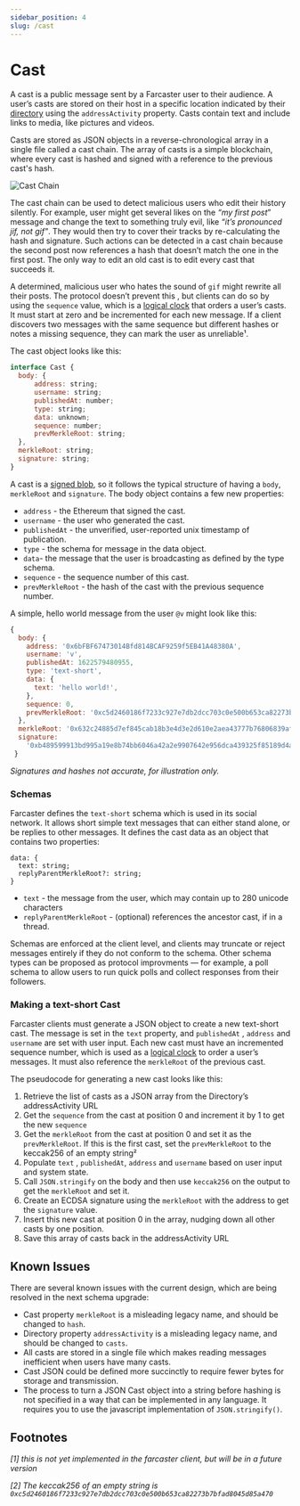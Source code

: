 ```yaml
---
sidebar_position: 4
slug: /cast
---
```


# Cast

A cast is a public message sent by a Farcaster user to their audience. A user’s casts are stored on their host in a specific location indicated by their [directory](https://www.notion.so/Host-84cc5cd6f4ea487e88b203b34fca3ae9) using the `addressActivity` property. Casts contain text and include links to media, like pictures and videos.  

Casts are stored as JSON objects in a reverse-chronological array in a single file called a cast chain. The array of casts is a simple blockchain, where every cast is hashed and signed with a reference to the previous cast's hash. 

![Cast Chain](/img/docs/cast-chain.png)

The cast chain can be used to detect malicious users who edit their history silently. For example, user might get several likes on the *“my first post*” message and change the text to something truly evil, like *“it’s pronounced jif, not gif"*. They would then try to cover their tracks by re-calculating the hash and signature. Such actions can be detected in a cast chain because the second post now references a hash that doesn’t match the one in the first post. The only way to edit an old cast is to edit every cast that succeeds it. 

A determined, malicious user who hates the sound of `gif` might rewrite all their posts. The protocol doesn’t prevent this , but clients can do so by using the `sequence` value, which is a [logical clock](https://en.wikipedia.org/wiki/Logical_clock) that orders a user’s casts. It must start at zero and be incremented for each new message. If a client discovers two messages with the same sequence but different hashes or notes a missing sequence, they can mark the user as unreliable¹.

The cast object looks like this: 

```javascript
interface Cast {
  body: {
	  address: string;
	  username: string;
	  publishedAt: number; 
	  type: string;
	  data: unknown;	
	  sequence: number;
	  prevMerkleRoot: string;
  },
  merkleRoot: string;
  signature: string;
}
```

A cast is a [signed blob](https://www.notion.so/Signed-Blob-d6f35b95dd4946e0a208441996612ce4), so it follows the typical structure of having a `body`, `merkleRoot` and `signature`.  The body object contains a few new properties: 

- `address` - the Ethereum that signed the cast.
- `username` -  the user who generated  the cast.
- `publishedAt` - the unverified, user-reported unix timestamp of publication.
- `type` - the schema for message in the data object.
- `data`- the message that the user is broadcasting as defined by the type schema.
- `sequence` - the sequence number of this cast.
- `prevMerkleRoot` - the hash of the cast with the previous sequence number.

A simple, hello world message from the user `@v` might look like this:

```javascript
{
  body: {
    address: '0x6bFBF67473014Bfd814BCAF9259f5EB41A48380A',
    username: 'v',
    publishedAt: 1622579480955,
    type: 'text-short',
    data: {
      text: 'hello world!',
    },
    sequence: 0,
    prevMerkleRoot: '0xc5d2460186f7233c927e7db2dcc703c0e500b653ca82273b7bfad8045d85a470',
  },
  merkleRoot: '0x632c24885d7ef845cab18b3e4d3e2d610e2aea43777b76806839af3b34c3ef58',
  signature:
    '0xb489599913bd995a19e8b74bb6046a42a2e9907642e956dca439325f85189d4a0f7cb06a1c9658a9fc2677b3f37dd6a7fde55f1cc9a759f9873a575731b9c2bc1c',
 }
```

*Signatures and hashes not accurate, for illustration only.*

### Schemas

Farcaster defines the `text-short` schema which is used in its social network. It allows short simple text messages that can either stand alone, or be replies to other messages.  It defines the cast data as an object that contains two properties: 

```tsx
data: {
  text: string;
  replyParentMerkleRoot?: string;
}
```

- `text` - the message from the user, which may contain up to 280 unicode characters
- `replyParentMerkleRoot` - (optional) references the ancestor cast, if in a thread.

Schemas are enforced at the client level, and clients may truncate or reject messages entirely if they do not conform to the schema. Other schema types can be proposed as protocol improvments — for example, a poll schema to allow users to run quick polls and collect responses from their followers. 

### Making a text-short Cast

Farcaster clients must generate a JSON object to create a new text-short cast. The message is set in the `text` property, and  `publishedAt` , `address` and `username` are set with user input. Each new cast must have an incremented sequence number, which is used as a [logical clock](https://en.wikipedia.org/wiki/Logical_clock) to order a user’s messages. It must also reference the `merkleRoot` of the previous cast. 

The pseudocode for generating a new cast looks like this:

1. Retrieve the list of casts as a JSON array from the Directory’s addressActivity URL
2. Get the `sequence` from the cast at position 0 and increment it by 1 to get the new `sequence`
3. Get the `merkleRoot` from the cast at position 0 and set it as the `prevMerkleRoot`. If this is the first cast, set the `prevMerkleRoot` to the keccak256 of an empty string²
4. Populate `text` , `publishedAt`, `address` and `username` based on user input and system state.
5. Call `JSON.stringify` on the body and then use `keccak256` on the output to get the `merkleRoot` and set it.
6. Create an ECDSA signature using the `merkleRoot` with the address to get the `signature` value. 
7. Insert this new cast at position 0 in the array, nudging down all other casts by one position.
8. Save this array of casts back in the addressActivity URL

## Known Issues

There are several known issues with the current design, which are being resolved in the next schema upgrade: 

- Cast property `merkleRoot` is a misleading legacy name, and should be changed to `hash`.
- Directory property `addressActivity` is a misleading legacy name, and should be changed to `casts`.
- All casts are stored in a single file which makes reading messages inefficient when users have many casts.
- Cast JSON could be defined more succinctly to require fewer bytes for storage and transmission.
- The process to turn a JSON Cast object into a string before hashing is not specified in a way that can be implemented in any language. It requires you to use the javascript implementation of `JSON.stringify()`.

## Footnotes

*[1] this is not yet implemented in the farcaster client, but will be in a future version*

*[2] The keccak256 of an empty string is `0xc5d2460186f7233c927e7db2dcc703c0e500b653ca82273b7bfad8045d85a470`*

